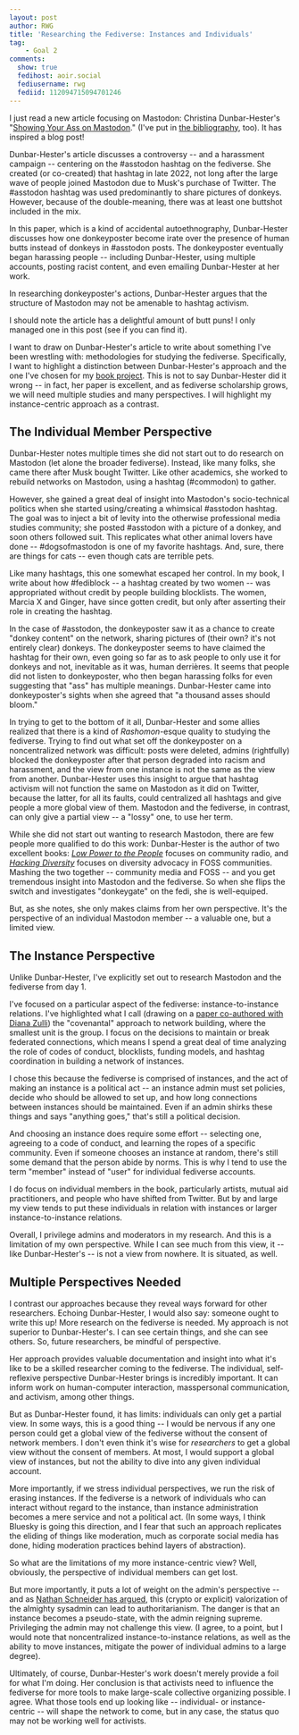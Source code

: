 ```yaml
---
layout: post
author: RWG
title: 'Researching the Fediverse: Instances and Individuals'
tag:
    - Goal 2
comments: 
  show: true
  fedihost: aoir.social
  fediusername: rwg
  fediid: 112094715094701246
---
```


I just read a new article focusing on Mastodon: Christina Dunbar-Hester's "[Showing Your Ass on Mastodon](https://firstmonday.org/ojs/index.php/fm/article/view/13367/11436)." (I've put in [the bibliography](/bib.html), too). It has inspired a blog post!

Dunbar-Hester's article discusses a controversy -- and a harassment campaign -- centering on the #asstodon hashtag on the fediverse. She created (or co-created) that hashtag in late 2022, not long after the large wave of people joined Mastodon due to Musk's purchase of Twitter. The #asstodon hashtag was used predominantly to share pictures of donkeys. However, because of the double-meaning, there was at least one buttshot included in the mix.

In this paper, which is a kind of accidental autoethnography, Dunbar-Hester discusses how one donkeyposter become irate over the presence of human butts instead of donkeys in #asstodon posts. The donkeyposter eventually began harassing people -- including Dunbar-Hester, using multiple accounts, posting racist content, and even emailing Dunbar-Hester at her work.

In researching donkeyposter's actions, Dunbar-Hester argues that the structure of Mastodon may not be amenable to hashtag activism.

I should note the article has a delightful amount of butt puns! I only managed one in this post (see if you can find it).

I want to draw on Dunbar-Hester's article to write about something I've been wrestling with: methodologies for studying the fediverse. Specifically, I want to highlight a distinction between Dunbar-Hester's approach and the one I've chosen for my [book project](/2024/02/11/Move-Slowy-Preview.html). This is not to say Dunbar-Hester did it wrong -- in fact, her paper is excellent, and as fediverse scholarship grows, we will need multiple studies and many perspectives. I will highlight my instance-centric approach as a contrast.

<!-- more -->

## The Individual Member Perspective
Dunbar-Hester notes multiple times she did not start out to do research on Mastodon (let alone the broader fediverse). Instead, like many folks, she came there after Musk bought Twitter. Like other academics, she worked to rebuild networks on Mastodon, using a hashtag (#commodon) to gather.

However, she gained a great deal of insight into Mastodon's socio-technical politics when she started using/creating a whimsical #asstodon hashtag. The goal was to inject a bit of levity into the otherwise professional media studies community; she posted #asstodon with a picture of a donkey, and soon others followed suit. This replicates what other animal lovers have done -- #dogsofmastodon is one of my favorite hashtags. And, sure, there are things for cats -- even though cats are terrible pets.

Like many hashtags, this one somewhat escaped her control. In my book, I write about how #fediblock -- a hashtag created by two women -- was appropriated without credit by people building blocklists. The women, Marcia X and Ginger, have since gotten credit, but only after asserting their role in creating the hashtag.

In the case of #asstodon, the donkeyposter saw it as a chance to create "donkey content" on the network, sharing pictures of (their own? it's not entirely clear) donkeys. The donkeyposter seems to have claimed the hashtag for their own, even going so far as to ask people to only use it for donkeys and not, inevitable as it was, human derrières. It seems that people did not listen to donkeyposter, who then began harassing folks for even suggesting that "ass" has multiple meanings. Dunbar-Hester came into donkeyposter's sights when she agreed that "a thousand asses should bloom."

In trying to get to the bottom of it all, Dunbar-Hester and some allies realized that there is a kind of _Rashomon_-esque quality to studying the fediverse. Trying to find out what set off the donkeyposter on a noncentralized network was difficult: posts were deleted, admins (rightfully) blocked the donkeyposter after that person degraded into racism and harassment, and the view from one instance is not the same as the view from another. Dunbar-Hester uses this insight to argue that hashtag activism will not function the same on Mastodon as it did on Twitter, because the latter, for all its faults, could centralized all hashtags and give people a more global view of them. Mastodon and the fediverse, in contrast, can only give a partial view -- a "lossy" one, to use her term.

While she did not start out wanting to research Mastodon, there are few people more qualified to do this work: Dunbar-Hester is the author of two excellent books: _[Low Power to the People](https://mitpress.mit.edu/9780262534765/low-power-to-the-people/)_ focuses on community radio, and _[Hacking Diversity](https://press.princeton.edu/books/hardcover/9780691182070/hacking-diversity)_ focuses on diversity advocacy in FOSS communities. Mashing the two together -- community media and FOSS -- and you get tremendous insight into Mastodon and the fediverse. So when she flips the switch and investigates "donkeygate" on the fedi, she is well-equiped.

But, as she notes, she only makes claims from her own perspective. It's the perspective of an individual Mastodon member -- a valuable one, but a limited view.

## The Instance Perspective
Unlike Dunbar-Hester, I've explicitly set out to research Mastodon and the fediverse from day 1.

I've focused on a particular aspect of the fediverse: instance-to-instance relations. I've highlighted what I call (drawing on a [paper co-authored with Diana Zulli](https://www.tandfonline.com/doi/full/10.1080/1369118X.2022.2147400)) the "covenantal" approach to network building, where the smallest unit is the group. I focus on the decisions to maintain or break federated connections, which means I spend a great deal of time analyzing the role of codes of conduct, blocklists, funding models, and hashtag coordination in building a network of instances.

I chose this because the fediverse is comprised of instances, and the act of making an instance is a political act -- an instance admin must set policies, decide who should be allowed to set up, and how long connections between instances should be maintained. Even if an admin shirks these things and says "anything goes," that's still a political decision.

And choosing an instance does require some effort -- selecting one, agreeing to a code of conduct, and learning the ropes of a specific community. Even if someone chooses an instance at random, there's still some demand that the person abide by norms. This is why I tend to use the term "member" instead of "user" for individual fediverse accounts.

I do focus on individual members in the book, particularly artists, mutual aid practitioners, and people who have shifted from Twitter. But by and large my view tends to put these individuals in relation with instances or larger instance-to-instance relations.

Overall, I privilege admins and moderators in my research. And this is a limitation of my own perspective. While I can see much from this view, it -- like Dunbar-Hester's -- is not a view from nowhere. It is situated, as well.

## Multiple Perspectives Needed
I contrast our approaches because they reveal ways forward for other researchers. Echoing Dunbar-Hester, I would also say: someone ought to write this up! More research on the fediverse is needed. My approach is not superior to Dunbar-Hester's. I can see certain things, and she can see others. So, future researchers, be mindful of perspective.

Her approach provides valuable documentation and insight into what it's like to be a skilled researcher coming to the fediverse. The individual, self-reflexive perspective Dunbar-Hester brings is incredibly important. It can inform work on human-computer interaction, masspersonal communication, and activism, among other things.

But as Dunbar-Hester found, it has limits: individuals can only get a partial view. In some ways, this is a good thing -- I would be nervous if any one person could get a global view of the fediverse without the consent of network members. I don't even think it's wise for _researchers_ to get a global view without the consent of members. At most, I would support a global view of instances, but not the ability to dive into any given individual account.

More importantly, if we stress individual perspectives, we run the risk of erasing instances. If the fediverse is a network of individuals who can interact without regard to the instance, than instance administration becomes a mere service and not a political act. (In some ways, I think Bluesky is going this direction, and I fear that such an approach replicates the eliding of things like moderation, much as corporate social media has done, hiding moderation practices behind layers of abstraction).

So what are the limitations of my more instance-centric view? Well, obviously, the perspective of individual members can get lost.

But more importantly, it puts a lot of weight on the admin's perspective -- and as [Nathan Schneider has argued](https://www.ucpress.edu/book/9780520393943/governable-spaces), this (crypto or explicit) valorization of the almighty sysadmin can lead to authoritarianism. The danger is that an instance becomes a pseudo-state, with the admin reigning supreme. Privileging the admin may not challenge this view. (I agree, to a point, but I would note that noncentralized instance-to-instance relations, as well as the ability to move instances, mitigate the power of individual admins to a large degree).

Ultimately, of course, Dunbar-Hester's work doesn't merely provide a foil for what I'm doing. Her conclusion is that activists need to influence the fediverse for more tools to make large-scale collective organizing possible. I agree. What those tools end up looking like -- individual- or instance-centric -- will shape the network to come, but in any case, the status quo may not be working well for activists.



